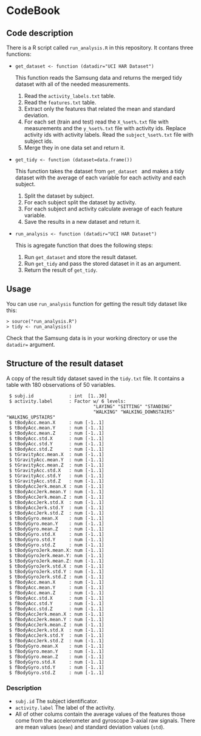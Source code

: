 # CodeBook


## Code description
There is a R script called `run_analysis.R` in this repository. It contans three functions:

* `get_dataset <- function (datadir="UCI HAR Dataset")`

	This function reads the Samsung data and returns the merged tidy dataset with all of the needed measurements.
	1. Read the `activity_labels.txt` table.
	2. Read the `features.txt` table.
	3. Extract only the features that related the mean and standard deviation.
	4. For each set (train and test) read the `X_%set%.txt` file with measurements and the `y_%set%.txt` file with activity ids. Replace activity ids with activity labels. Read the `subject_%set%.txt` file with subject ids.
	5. Merge they in one data set and return it.
* `get_tidy <- function (dataset=data.frame())`
	
	This function takes the dataset from `get_dataset ` and makes a tidy dataset with the average of each variable for each activity and each subject.
	1. Split the dataset by subject.
	2. For each subject split the dataset by activity.
	3. For each subject and activity calculate average of each feature variable.
	4. Save the results in a new dataset and return it.
* `run_analysis <- function (datadir="UCI HAR Dataset")`
	
	This is agregate function that does the following steps:
	1. Run `get_dataset` and store the result dataset.
	2. Run `get_tidy` and pass the stored dataset in it as an argument.
	3. Return the result of `get_tidy`.

## Usage

You can use `run_analysis` function for getting the result tidy dataset like this:

```
> source("run_analysis.R")
> tidy <- run_analysis()
``` 

Check that the Samsung data is in your working directory or use the `datadir=` argument.

## Structure of the result dataset

A copy of the result tidy dataset saved in the `tidy.txt` file. It contains a table with 180 observations of 50 variables.

```
 $ subj.id             : int  [1..30]
 $ activity.label      : Factor w/ 6 levels:
  								"LAYING" "SITTING" "STANDING" 
  								"WALKING" "WALKING_DOWNSTAIRS" "WALKING_UPSTAIRS"
 $ tBodyAcc.mean.X     : num [-1..1]
 $ tBodyAcc.mean.Y     : num [-1..1]
 $ tBodyAcc.mean.Z     : num [-1..1]
 $ tBodyAcc.std.X      : num [-1..1]
 $ tBodyAcc.std.Y      : num [-1..1]
 $ tBodyAcc.std.Z      : num [-1..1]
 $ tGravityAcc.mean.X  : num [-1..1]
 $ tGravityAcc.mean.Y  : num [-1..1]
 $ tGravityAcc.mean.Z  : num [-1..1]
 $ tGravityAcc.std.X   : num [-1..1]
 $ tGravityAcc.std.Y   : num [-1..1]
 $ tGravityAcc.std.Z   : num [-1..1]
 $ tBodyAccJerk.mean.X : num [-1..1]
 $ tBodyAccJerk.mean.Y : num [-1..1]
 $ tBodyAccJerk.mean.Z : num [-1..1]
 $ tBodyAccJerk.std.X  : num [-1..1]
 $ tBodyAccJerk.std.Y  : num [-1..1]
 $ tBodyAccJerk.std.Z  : num [-1..1]
 $ tBodyGyro.mean.X    : num [-1..1]
 $ tBodyGyro.mean.Y    : num [-1..1]
 $ tBodyGyro.mean.Z    : num [-1..1]
 $ tBodyGyro.std.X     : num [-1..1]
 $ tBodyGyro.std.Y     : num [-1..1]
 $ tBodyGyro.std.Z     : num [-1..1]
 $ tBodyGyroJerk.mean.X: num [-1..1]
 $ tBodyGyroJerk.mean.Y: num [-1..1]
 $ tBodyGyroJerk.mean.Z: num [-1..1]
 $ tBodyGyroJerk.std.X : num [-1..1]
 $ tBodyGyroJerk.std.Y : num [-1..1]
 $ tBodyGyroJerk.std.Z : num [-1..1]
 $ fBodyAcc.mean.X     : num [-1..1]
 $ fBodyAcc.mean.Y     : num [-1..1]
 $ fBodyAcc.mean.Z     : num [-1..1]
 $ fBodyAcc.std.X      : num [-1..1]
 $ fBodyAcc.std.Y      : num [-1..1]
 $ fBodyAcc.std.Z      : num [-1..1]
 $ fBodyAccJerk.mean.X : num [-1..1]
 $ fBodyAccJerk.mean.Y : num [-1..1]
 $ fBodyAccJerk.mean.Z : num [-1..1]
 $ fBodyAccJerk.std.X  : num [-1..1]
 $ fBodyAccJerk.std.Y  : num [-1..1]
 $ fBodyAccJerk.std.Z  : num [-1..1]
 $ fBodyGyro.mean.X    : num [-1..1]
 $ fBodyGyro.mean.Y    : num [-1..1]
 $ fBodyGyro.mean.Z    : num [-1..1]
 $ fBodyGyro.std.X     : num [-1..1]
 $ fBodyGyro.std.Y     : num [-1..1]
 $ fBodyGyro.std.Z     : num [-1..1]
```

### Description

* `subj.id` The subject identificator.
* `activity.label` The label of the activity.
* All of other colums contain the average values of the features those come from the accelerometer and gyroscope 3-axial raw signals. There are mean values (`mean`) and standard deviation values (`std`).
